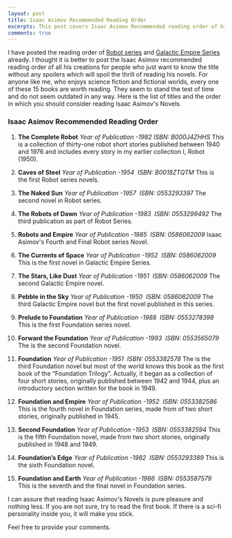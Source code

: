 ```yaml
---
layout: post
title: Isaac Asimov Recommended Reading Order
excerpts: This post covers Isaac Asimov Recommended reading order of his novels, Robot series, Galactic Empire series and Foundation series.
comments: true
---
```


I have posted the reading order of [Robot series](http://www.arunchinnachamy.com/isaac-asimov-robot-series-novels-and-reading-order/ "Isaac Asimov Robot Series Novels and reading order") and [Galactic Empire Series](http://www.arunchinnachamy.com/isaac-asimov-galactic-empire-series-novels-and-reading-order/ "Isaac Asimov Galactic Empire Series Novels and reading order") already. I thought it is better to post the Isaac Asimov recommended reading order of all his creations for people who just want to know the title without any spoilers which will spoil the thrill of reading his novels. For anyone like me, who enjoys science fiction and fictional worlds, every one of these 15 books are worth reading. They seem to stand the test of time and do not seem outdated in any way. Here is the list of titles and the order in which you should consider reading Isaac Asimov's Novels.

### Isaac Asimov Recommended Reading Order

1.  **The Complete Robot** _Year of Publication -1982_ _ISBN: B000J4ZHHS_
This is a collection of thirty-one robot short stories published between 1940 and 1976 and includes every story in my earlier collection I, Robot (1950).

2.  **Caves of Steel** _Year of Publication -1954_  _ISBN: B0018ZTQTM_
This is the first Robot series novels.

3.  **The Naked Sun** _Year of Publication -1957  ISBN: 0553293397_
The second novel in Robot series.

4.  **The Robots of Dawn** _Year of Publication -1983  ISBN: 0553299492_
The third publication as part of Robot Series.

5.  **Robots and Empire** _Year of Publication -1985  ISBN: 0586062009_
Isaac Asimov's Fourth and Final Robot series Novel.

6.  **The Currents of Space** _Year of Publication -1952  ISBN: 0586062009_
This is the first novel in Galactic Empire Series.

7.  **The Stars, Like Dust** _Year of Publication -1951  ISBN: 0586062009_
The second Galactic Empire novel.

8.  **Pebble in the Sky** _Year of Publication -1950  ISBN: 0586062009_
The third Galactic Empire novel but the first novel published in this series.

9.  **Prelude to Foundation** _Year of Publication -1988  ISBN: 0553278398_
This is the first Foundation series novel.

10.  **Forward the Foundation** _Year of Publication -1993  ISBN: 0553565079_
The is the second Foundation novel.

11.  **Foundation** _Year of Publication -1951  ISBN: 0553382578_
The is the third Foundation novel but most of the world knows this book as the first book of the “Foundation Trilogy”. Actually, it began as a collection of four short stories, originally published between 1942 and 1944, plus an introductory section written for the book in 1949.

12.  **Foundation and Empire** _Year of Publication -1952  ISBN: 0553382586_
This is the fourth novel in Foundation series, made from of two short stories, originally published in 1945.

13.  **Second Foundation** _Year of Publication -1953  ISBN: 0553382594_
This is the fifth Foundation novel, made from two short stories, originally published in 1948 and 1949.

14.  **Foundation’s Edge** _Year of Publication -1982  ISBN: 0553293389_
This is the sixth Foundation novel.

15.  **Foundation and Earth** _Year of Publication -1986  ISBN: 0553587579_
This is the seventh and the final novel in Foundation series.

I can assure that reading Isaac Asimov's Novels is pure pleasure and nothing less. If you are not sure, try to read the first book. If there is a sci-fi personality inside you, it will make you stick.

Feel free to provide your comments.
